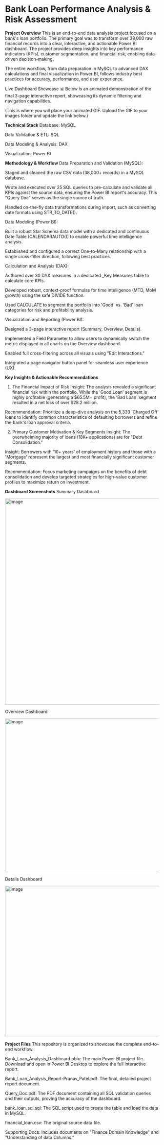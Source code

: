 # Bank Loan Performance Analysis & Risk Assessment
**Project Overview**
This is an end-to-end data analysis project focused on a bank's loan portfolio. The primary goal was to transform over 38,000 raw financial records into a clear, interactive, and actionable Power BI dashboard. The project provides deep insights into key performance indicators (KPIs), customer segmentation, and financial risk, enabling data-driven decision-making.

The entire workflow, from data preparation in MySQL to advanced DAX calculations and final visualization in Power BI, follows industry best practices for accuracy, performance, and user experience.

Live Dashboard Showcase 📊
Below is an animated demonstration of the final 3-page interactive report, showcasing its dynamic filtering and navigation capabilities.

(This is where you will place your animated GIF. Upload the GIF to your images folder and update the link below.)

**Technical Stack**
Database: MySQL

Data Validation & ETL: SQL

Data Modeling & Analysis: DAX

Visualization: Power BI

**Methodology & Workflow**
Data Preparation and Validation (MySQL):

Staged and cleaned the raw CSV data (38,000+ records) in a MySQL database.

Wrote and executed over 25 SQL queries to pre-calculate and validate all KPIs against the source data, ensuring the Power BI report's accuracy. This "Query Doc" serves as the single source of truth.

Handled on-the-fly data transformations during import, such as converting date formats using STR_TO_DATE().

Data Modeling (Power BI):

Built a robust Star Schema data model with a dedicated and continuous Date Table (CALENDARAUTO()) to enable powerful time intelligence analysis.

Established and configured a correct One-to-Many relationship with a single cross-filter direction, following best practices.

Calculation and Analysis (DAX):

Authored over 30 DAX measures in a dedicated _Key Measures table to calculate core KPIs.

Developed robust, context-proof formulas for time intelligence (MTD, MoM growth) using the safe DIVIDE function.

Used CALCULATE to segment the portfolio into 'Good' vs. 'Bad' loan categories for risk and profitability analysis.

Visualization and Reporting (Power BI):

Designed a 3-page interactive report (Summary, Overview, Details).

Implemented a Field Parameter to allow users to dynamically switch the metric displayed in all charts on the Overview dashboard.

Enabled full cross-filtering across all visuals using "Edit Interactions."

Integrated a page navigator button panel for seamless user experience (UX).

**Key Insights & Actionable Recommendations**
1. The Financial Impact of Risk
Insight: The analysis revealed a significant financial risk within the portfolio. While the 'Good Loan' segment is highly profitable (generating a $65.5M+ profit), the 'Bad Loan' segment resulted in a net loss of over $28.2 million.

Recommendation: Prioritize a deep-dive analysis on the 5,333 'Charged Off' loans to identify common characteristics of defaulting borrowers and refine the bank's loan approval criteria.

2. Primary Customer Motivation & Key Segments
Insight: The overwhelming majority of loans (18K+ applications) are for "Debt Consolidation."

Insight: Borrowers with '10+ years' of employment history and those with a 'Mortgage' represent the largest and most financially significant customer segments.

Recommendation: Focus marketing campaigns on the benefits of debt consolidation and develop targeted strategies for high-value customer profiles to maximize return on investment.

**Dashboard Screenshots**
Summary Dashboard

<img width="1200" height="674" alt="image" src="https://github.com/user-attachments/assets/92f6a29f-1e02-4657-9d66-f2925f4cf70f" />

Overview Dashboard  

<img width="952" height="502" alt="image" src="https://github.com/user-attachments/assets/03ed6c32-b7cb-4b41-ad26-78caa0e60d62" />



Details Dashboard

<img width="967" height="494" alt="image" src="https://github.com/user-attachments/assets/28bfc77d-39b3-48fd-a52d-6a87fdce4c5b" />



**Project Files**
This repository is organized to showcase the complete end-to-end workflow.

Bank_Loan_Analysis_Dashboard.pbix: The main Power BI project file. Download and open in Power BI Desktop to explore the full interactive report.

Bank_Loan_Analysis_Report-Pranav_Patel.pdf: The final, detailed project report document.

Query_Doc.pdf: The PDF document containing all SQL validation queries and their outputs, proving the accuracy of the dashboard.

bank_loan_sql.sql: The SQL script used to create the table and load the data in MySQL.

financial_loan.csv: The original source data file.

Supporting Docs: Includes documents on "Finance Domain Knowledge" and "Understanding of data Columns."
